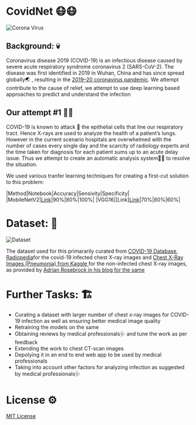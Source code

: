 # CovidNet 😷😷
![Corona Virus](https://github.com/smaranjitghose/CovidNet/blob/master/assets/covid19_vis.jpg)

## Background: 💀
Coronavirus disease 2019 (COVID-19) is an infectious disease caused by severe acute respiratory syndrome coronavirus 2 (SARS-CoV-2). The disease was first identified in 2019 in Wuhan, China and has since spread globally🌏 , resulting in the [2019–20 coronavirus pandemic](https://en.wikipedia.org/wiki/2019%E2%80%9320_coronavirus_pandemic). We attempt contribute to the cause of relief, we attempt to use deep learning based approaches to predict and understand the infection


## Our attempt #1 👨‍🏭 

COVID-19 is known to attack 🤺 the epithelial cells that line our respiratory tract. Hence X-rays are used to analyze the health of a patient’s lungs. However in the current scenario hospitals are overwhelmed with the number of cases every single day and  the scarcity of radiology experts and the time taken for diagnosis for each patient sums up to an acute delay issue. Thus we attempt to create an automatic analysis system👨‍💻 to resolve the situation.

We used various tranfer learning techniques for creating a first-cut solution to this problem:

|Method|Notebook|Accuracy|Sensivity|Specificity|
|MobileNetV2|[Link](https://github.com/smaranjitghose/CovidNet/blob/master/coronanet2.ipynb)|90%|80%|100%|
|VGG16|[Link][Link](https://github.com/smaranjitghose/CovidNet/blob/master/coronanet1.ipynb)|70%|80%|60%|


# Dataset: 🙏

![Dataset](https://github.com/smaranjitghose/CovidNet/blob/master/assets/covid_19_dataset.png)

The dataset used for this primararily curated from [COVID-19 Database](https://www.sirm.org/category/senza-categoria/covid-19/), [Radiopedia](https://radiopaedia.org/articles/covid-19-2?lang=us)for the covid-19 infected chest X-ray images and [Chest X-Ray Images (Pneumonia) from Kaggle ](https://www.kaggle.com/paultimothymooney/chest-xray-pneumonia) for the non-infected chest X-ray images, as provided by [Adrian Rosebrock in his blog for the same](https://www.pyimagesearch.com/2020/03/16/detecting-covid-19-in-x-ray-images-with-keras-tensorflow-and-deep-learning/)

 # Further Tasks: 🏗
- Curating a dataset with larger number of chest x-ray images for COVID-19 infection as well as ensuring better medical image quality
- Retraining the models on the same
- Obtaining reviews by medical professionals🩺 and tune the work as per feedback
- Extending the work to chest CT-scan images
- Depolying it in an end to end web app to be used by medical professionals
- Taking into account other factors for analyzing infection as suggested by medical professionals🩺 
 
 # License ⚙
 
 [MIT License](https://github.com/smaranjitghose/CovidNet/blob/master/LICENSE)

